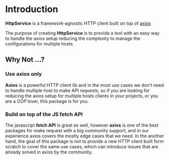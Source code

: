 # Introduction

**HttpService** is a framework-agnostic HTTP client built on top of [axios](https://www.npmjs.com/package/axios)

The purpose of creating **HttpService** is to provide a tool with an easy way to handle the axios setup reducing the complexity 
to manage the configurations for multiple hosts.

## Why Not ...?

### Use axios only

**Axios** is a powerful HTTP client lib and in the most use cases we don't need to handle multiple host to make 
API requests, so if you are looking for reducing the axios setup for multiple hosts clients in your projects, 
or you are a _OOP_ lover, this package is for you.

### Build on top of the JS fetch API

The javascript **fetch API** is great as well, however **axios** is one of the best packages for make request with a big community
support, and in our experience axios covers the mostly edge cases that we need. In the another hand, the goal of this package 
is not to provide a new HTTP client built form scratch to cover the same use cases, which can introduce issues that 
are already solved in axios by the community.

